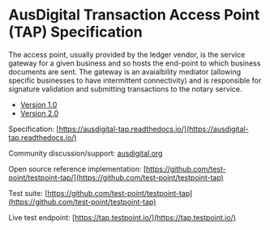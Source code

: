 # AusDigital Transaction Access Point (TAP) Specification

The access point, usually provided by the ledger vendor, is the service gateway for a given business and so hosts the end-point to which business documents are sent.  The gateway is an avaialbility mediator (allowing specific businesses to have intermittent connectivity) and is responsible for signature validation and submitting transactions to the notary service.

* [Version 1.0](/docs/1.0/index.md)
* [Version 2.0](/docs/2.0/index.md)

Specification: [https://ausdigital-tap.readthedocs.io/](https://ausdigital-tap.readthedocs.io/)

Community discussion/support: [ausdigital.org](http://ausdigital.org)

Open source reference implementation: [https://github.com/test-point/testpoint-tap/](https://github.com/test-point/testpoint-tap)

Test suite: [https://github.com/test-point/testpoint-tap](https://github.com/test-point/testpoint-tap)

Live test endpoint: [https://tap.testpoint.io/](https://tap.testpoint.io/)
